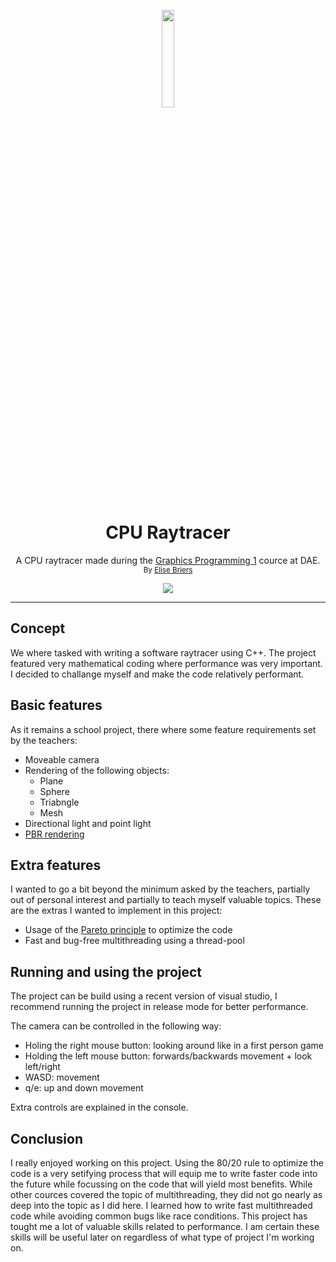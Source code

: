 <p align="center">
<img src="https://www.digitalartsandentertainment.be/dae/images/DAE_headerLogo.png" length=20% width=20%>
</p>
<h1 align="center">CPU Raytracer</h1>
<p align="center">A CPU raytracer made during the <a href="https://digitalartsandentertainment.be/page/43/Graphics+programming+1">Graphics Programming 1</a> cource at DAE.<br>
<sub>By <a href="https://elisebriers.github.io/">Elise Briers</a></sub></p>
<p align="center">
    <a href="https://github.com/EliseBriers/Software-Raytracer/actions/workflows/msbuild.yml">
        <img src="https://github.com/EliseBriers/Software-Raytracer/actions/workflows/msbuild.yml/badge.svg">
    </a>
</p>

***

## Concept
We where tasked with writing a software raytracer using C++. The project featured very mathematical coding where performance was very important. I decided to challange myself and make the code relatively performant.

## Basic features
As it remains a school project, there where some feature requirements set by the teachers:
 * Moveable camera
 * Rendering of the following objects:
   * Plane
   * Sphere
   * Triabngle
   * Mesh
 * Directional light and point light
 * [PBR rendering](https://en.wikipedia.org/wiki/Physically_based_rendering)

## Extra features
I wanted to go a bit beyond the minimum asked by the teachers, partially out of personal interest and partially to teach myself valuable topics. These are the extras I wanted to implement in this project:
 * Usage of the [Pareto principle](https://en.wikipedia.org/wiki/Pareto_principle#In_computing) to optimize the code
 * Fast and bug-free multithreading using a thread-pool

## Running and using the project
The project can be build using a recent version of visual studio, I recommend running the project in release mode for better performance.

The camera can be controlled in the following way:
 * Holing the right mouse button: looking around like in a first person game
 * Holding the left mouse button: forwards/backwards movement + look left/right
 * WASD: movement
 * q/e: up and down movement

Extra controls are explained in the console.

## Conclusion
I really enjoyed working on this project. Using the 80/20 rule to optimize the code is a very setifying process that will equip me to write faster code into the future while focussing on the code that will yield most benefits. While other cources covered the topic of multithreading, they did not go nearly as deep into the topic as I did here. I learned how to write fast multithreaded code while avoiding common bugs like race conditions. This project has tought me a lot of valuable skills related to performance. I am certain these skills will be useful later on regardless of what type of project I'm working on.
